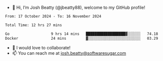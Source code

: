 - 👋 Hi, I’m Josh Beatty (@jbeatty88), welcome to my GitHub profile!

<!--START_SECTION:waka-->

```txt
From: 17 October 2024 - To: 16 November 2024

Total Time: 12 hrs 27 mins

Go                   9 hrs 14 mins   ██████████████████▓░░░░░░   74.18 %
Docker               24 mins         ▓░░░░░░░░░░░░░░░░░░░░░░░░   03.29 %
```

<!--END_SECTION:waka-->

- 💞️ I would love to collaborate!
- 📫 You can reach me at josh.beatty@softwaresugar.com

<!---
jbeatty88/jbeatty88 is a ✨ special ✨ repository because its `README.md` (this file) appears on your GitHub profile.
You can click the Preview link to take a look at your changes.
--->
